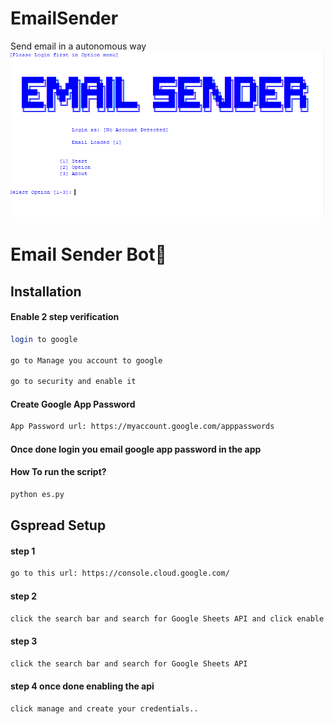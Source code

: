 # EmailSender
Send email in a autonomous way
![Screenshot](1.PNG)
# Email Sender Bot👋 

## Installation 

#### Enable 2 step verification
```bash
login to google

go to Manage you account to google

go to security and enable it
```

#### Create Google App Password
```bash
App Password url: https://myaccount.google.com/apppasswords
```

#### Once done login you email google app password in the app

#### How To run the script?
```bash
python es.py
```


## Gspread Setup

#### step 1
```bash
go to this url: https://console.cloud.google.com/
```

#### step 2
```bash
click the search bar and search for Google Sheets API and click enable
```

#### step 3
```bash
click the search bar and search for Google Sheets API
```

#### step 4 once done enabling the api
```bash
click manage and create your credentials..
```
